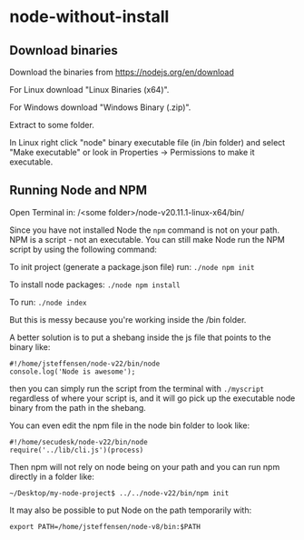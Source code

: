 # node-without-install

## Download binaries

Download the binaries from https://nodejs.org/en/download

For Linux download "Linux Binaries (x64)".

For Windows download "Windows Binary (.zip)".

Extract to some folder.

In Linux right click "node" binary executable file (in /bin folder) and select "Make executable" or look in Properties -> Permissions to make it executable.

## Running Node and NPM

Open Terminal in:
/&lt;some folder&gt;/node-v20.11.1-linux-x64/bin/

Since you have not installed Node the ```npm``` command is not on your path.
NPM is a script - not an executable. You can still make Node run the NPM script by using the following command:

To init project (generate a package.json file) run:
```./node npm init```


To install node packages:
```./node npm install```

To run:
```./node index```

But this is messy because you're working inside the /bin folder.

A better solution is to put a shebang inside the js file that points to the binary like:

```
#!/home/jsteffensen/node-v22/bin/node
console.log('Node is awesome');
```
then you can simply run the script from the terminal with ```./myscript``` regardless of where your script is, and it will go pick up the executable node binary from the path in the shebang.

You can even edit the npm file in the node bin folder to look like:
```
#!/home/secudesk/node-v22/bin/node
require('../lib/cli.js')(process)
```

Then npm will not rely on node being on your path and you can run npm directly in a folder like:

```
~/Desktop/my-node-project$ ../../node-v22/bin/npm init
```

It may also be possible to put Node on the path temporarily with:

```
export PATH=/home/jsteffensen/node-v8/bin:$PATH
```
